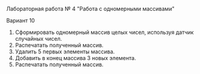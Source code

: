 Лабораторная работа № 4 "Работа с одномерными массивами"

Вариант 10

1) Сформировать одномерный массив целых чисел,
используя датчик случайных чисел.
2) Распечатать полученный массив.
3) Удалить 5 первых элементы массива.
4) Добавить в конец массива 3 новых элемента.
5) Распечатать полученный массив.


